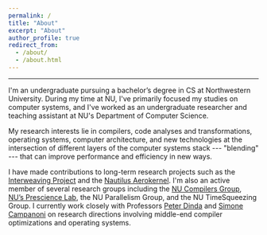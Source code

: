 ```yaml
---
permalink: /
title: "About"
excerpt: "About"
author_profile: true
redirect_from: 
  - /about/
  - /about.html
---
```


---

I'm an undergraduate pursuing a bachelor’s degree in CS at 
Northwestern University. During my time at NU, I've primarily focused my 
studies on computer systems, and I've worked as an undergraduate
researcher and teaching assistant at NU's Department of Computer Science. 

My research interests lie in compilers, code analyses and
transformations, operating systems, computer architecture, and 
new technologies at the intersection of different layers of the
computer systems stack --- "blending" --- that can improve 
performance and efficiency in new ways. 

I have made contributions to long-term research projects such as 
the [Interweaving Project](http://interweaving.org/) and the 
[Nautilus Aerokernel](https://hale-legacy.com/nautilus/). I'm 
also an active member of several research groups including the [NU 
Compilers Group](https://users.cs.northwestern.edu/~simonec/Team.html#Collaboration),
[NU’s Prescience Lab](http://www.presciencelab.org/), the NU Parallelism 
Group, and the NU TimeSqueezing Group. I currently work closely
with Professors [Peter Dinda](http://pdinda.org/) and 
[Simone Campanoni](https://users.cs.northwestern.edu/~simonec/) on
research directions involving middle-end compiler optimizations
and operating systems. 
